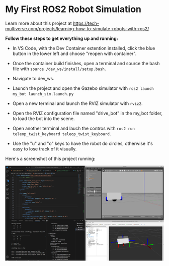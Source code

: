 # My First ROS2 Robot Simulation

Learn more about this project at https://tech-multiverse.com/projects/learning-how-to-simulate-robots-with-ros2/

**Follow these steps to get everything up and running:**

- In VS Code, with the Dev Container extention installed, click the blue button in the lower left and choose "reopen with container". 

- Once the container build finishes, open a terminal and source the bash file with `source /dev_ws/install/setup.bash`.

- Navigate to dev_ws. 

- Launch the project and open the Gazebo simulator with `ros2 launch my_bot launch_sim.launch.py`

- Open a new terminal and launch the RVIZ simulator with `rviz2`.

- Open the RVIZ configuration file named "drive_bot" in the my_bot folder, to load the bot into the scene.

- Open another terminal and lauch the contros with `ros2 run teleop_twist_keyboard teleop_twist_keyboard`.

- Use the "u" and "o" keys to have the robot do circles, otherwise it's easy to lose track of it visually.

Here's a screenshot of this project running:

<img src="/images/ros2_robot_sim_static.png" width="720">